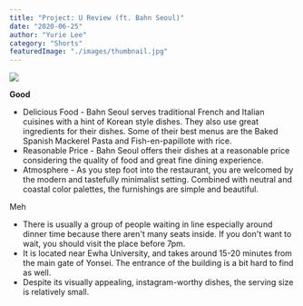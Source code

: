 ```yaml
---
title: "Project: U Review (ft. Bahn Seoul)"
date: "2020-06-25"
author: "Yurie Lee"
category: "Shorts"
featuredImage: "./images/thumbnail.jpg"
---
```


![](/images/thumbnail.jpg)

**Good**

- Delicious Food - Bahn Seoul serves traditional French and Italian cuisines with a hint of Korean style dishes. They also use great ingredients for their dishes. Some of their best menus are the Baked Spanish Mackerel Pasta and Fish-en-papillote with rice.
- Reasonable Price - Bahn Seoul offers their dishes at a reasonable price considering the quality of food and great fine dining experience.
- Atmosphere - As you step foot into the restaurant, you are welcomed by the modern and tastefully minimalist setting. Combined with neutral and coastal color palettes, the furnishings are simple and beautiful. 

Meh

- There is usually a group of people waiting in line especially around dinner time because there aren't many seats inside. If you don't want to wait, you should visit the place before 7pm.
- It is located near Ewha University, and takes around 15-20 minutes from the main gate of Yonsei. The entrance of the building is a bit hard to find as well.
- Despite its visually appealing, instagram-worthy dishes, the serving size is relatively small.
